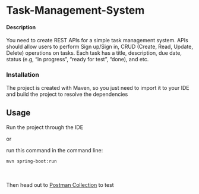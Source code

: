 # Task-Management-System

#### Description 
You need to create REST APIs for a simple task management system.
APIs should allow users to perform Sign up/Sign in, CRUD (Create, Read, Update,
Delete) operations on tasks. Each task has a title, description, due date, status (e.g, “in
progress”, “ready for test”, “done), and etc.

### Installation
The project is created with Maven, so you just need to import it to your IDE and build the project to resolve the dependencies

## Usage 
Run the project through the IDE 

or 


run this command in the command line:
```
mvn spring-boot:run
```
<br></br>
Then head out to [Postman Collection](https://api.postman.com/collections/18441402-cbb2b4b5-ed5a-4a8f-858c-e36b6af0fdd5?access_key=PMAT-01H3HWQ98WX69DF8FX0093B2WF) to test
